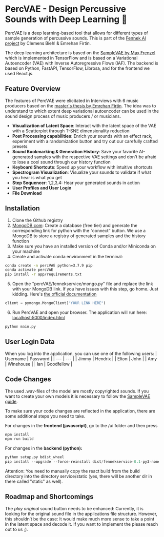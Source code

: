 # PercVAE - Design Percussive Sounds with Deep Learning 🥁

PercVAE is a deep learning-based tool that allows for different types of sample generation of percussive sounds. This is part of the [Fennek AI project](fennek-ai.com) by Clemens Biehl \& Emrehan Firtin.

The deep learning architecture is based on the [SampleVAE by Max Frenzel](https://github.com/maxfrenzel/SampleVAE) which is implemented in TensorFlow and is based on a Variational Autoencoder (VAE) with Inverse Autoregressive Flows (IAF). The backend is based on Python, FastAPI, TensorFlow, Librosa, and for the frontend we used React.js.

## Feature Overview

The features of PercVAE were elicitated in Interviews with 6 music producers based on the  [master's thesis by Emrehan Firtin](https://www.nyan.cat/index.php?cat=jamaicnyan). The idea was to understand to which extent deep variational autoencoder can be used in the sound design process of music producers / or musicians. 

- **Visualization of Latent Space**: Interact with the latent space of the VAE with a Scatterplot through T-SNE dimensionality reduction
- **Post Processing capabilities**: Enrich your sounds with an effect rack, experiment with a randomization button and try out our carefully crafted presets
- **Sound Bookmarking & Generation History**: Save your favorite AI-generated samples with the respective VAE settings and don't be afraid to lose a cool sound through our history function 
- **Keyboard Shortcuts**: Speed up your workflow with intuitive shortcuts
- **Spectrogram Visualization**: Visualize your sounds to validate if what you hear is what you get
- **Step Sequencer**: 1,2,3,4: Hear your generated sounds in action
- **User Profiles and User Login**
- **File Download**

## Installation

1. Clone the Github registry
2. [MongoDB.com](http://MongoDB.com): Create a database (free tier) and generate the corresponding link for python with the “connect” button. We use a MongoDB to store a registry of generated samples and the history function
2. Make sure you have an installed version of Conda and/or Miniconda on your machine
3. Create and activate conda environment in the terminal:

```bash
conda create -n percVAE python=3.7.9 pip
conda activate percVAE
pip install -r app/requirements.txt
```

5. Open the "percVAE/fennekservice/mongo.py" file and replace the link with your MongoDB link. If you have issues with this step, go home. Just kidding. Here's [the official documentation](https://www.mongodb.com/docs/guides/server/drivers/)
```python
client = pymongo.MongoClient("YOUR LINK HERE")
```

6. Run PercVAE and open your browser. The application will run here: [localhost:5000/index.html](localhost:5000/index.html)

```bash
python main.py
``` 

## User Login Data
When you log into the application, you can use one of the following users:
| Username | Password |
| --- | --- |
| Jimmy | Hendrix |
| Elton | John |
| Amy | Winehouse |
| Ian | Goodfellow |


## Code Changes

The used .wav-files of the model are mostly copyrighted sounds. If you want to create your own models it is necessary to follow the [SampleVAE guide](https://github.com/maxfrenzel/SampleVAE). 

To make sure your code changes are reflected in the application, there are some additional steps you need to take. 

For changes in the **frontend (javascript)**, go to the /ui folder and then press

```jsx
npm install
npm run build
```

For changes in the **backend (python):**

```python
python setup.py bdist_wheel
pip install --upgrade --force-reinstall dist/fennekservice-0.1-py3-none-any.whl 
```

Attention: You need to manually copy the react build from the build directory into the directory service/static (yes, there will be another dir in there called "static" as well).

## Roadmap and Shortcomings

The *play original* sound button needs to be enhanced: Currently, it is looking for the original sound file in the applications file structure. However, this shouldn’t be the case: It would make much more sense to take a point in the latent space and decode it. 
If you want to implement the please reach out to us ;). 
